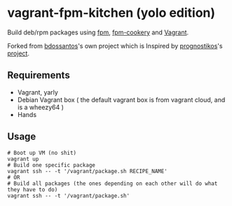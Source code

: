 # vagrant-fpm-kitchen (yolo edition)

Build deb/rpm packages using [fpm][1], [fpm-cookery][2] and [Vagrant][3].

Forked from [bdossantos][6]'s own project which is 
Inspired by [prognostikos][4]'s [project][5].

## Requirements

* Vagrant, yarly
* Debian Vagrant box ( the default vagrant box is from vagrant cloud, and is a wheezy64 )
* Hands

## Usage

```
# Boot up VM (no shit)
vagrant up
# Build one specific package
vagrant ssh -- -t '/vagrant/package.sh RECIPE_NAME'
# OR 
# Build all packages (the ones depending on each other will do what they have to do)
vagrant ssh -- -t '/vagrant/package.sh'

```

[1]: https://github.com/jordansissel/fpm
[2]: https://github.com/bernd/fpm-cookery
[3]: http://www.vagrantup.com/
[4]: https://github.com/prognostikos
[5]: https://github.com/prognostikos/vagrant-fpm-kitchen
[6]: https://github.com/bdossantos
[7]: https://github.com/bdossantos/vagrant-fpm-kitchen
